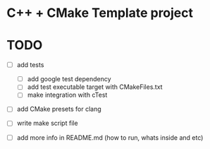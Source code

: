 # C++ + CMake Template project


# TODO

- [ ] add tests
    - [ ] add google test dependency
    - [ ] add test executable target with CMakeFiles.txt
    - [ ] make integration with cTest
- [ ] add CMake presets for clang 
- [ ] write make script file 
- [ ] add more info in README.md (how to run, whats inside and etc)
 